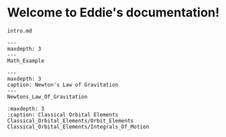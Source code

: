 
Welcome to Eddie's documentation!
=================================

```{toctree}
intro.md
```

```{toctree}
---
maxdepth: 3
---
Math_Example
```

```{toctree}
---
maxdepth: 3
caption: Newton's Law of Gravitation
---
Newtons_Law_Of_Gravitation
```

```{toctree}
:maxdepth: 3
:caption: Classical Orbital Elements
Classical_Orbital_Elements/Orbit_Elements
Classical_Orbital_Elements/Integrals_Of_Motion
```

